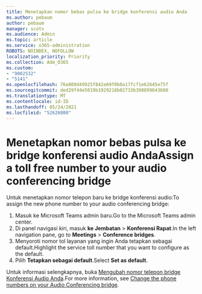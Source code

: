 ```yaml
---
title: Menetapkan nomor bebas pulsa ke bridge konferensi audio Anda
ms.author: pebaum
author: pebaum
manager: scotv
ms.audience: Admin
ms.topic: article
ms.service: o365-administration
ROBOTS: NOINDEX, NOFOLLOW
localization_priority: Priority
ms.collection: Adm_O365
ms.custom:
- "9002532"
- "5141"
ms.openlocfilehash: 76e809d49925f842e69f0b0a17fcf1e62645e75f
ms.sourcegitcommit: ded29f44e5019b1929218b02733b390899843680
ms.translationtype: MT
ms.contentlocale: id-ID
ms.lasthandoff: 05/24/2021
ms.locfileid: "52626080"
---
```

# <a name="assign-a-toll-free-number-to-your-audio-conferencing-bridge"></a><span data-ttu-id="461d1-102">Menetapkan nomor bebas pulsa ke bridge konferensi audio Anda</span><span class="sxs-lookup"><span data-stu-id="461d1-102">Assign a toll free number to your audio conferencing bridge</span></span>

<span data-ttu-id="461d1-103">Untuk menetapkan nomor telepon baru ke bridge konferensi audio:</span><span class="sxs-lookup"><span data-stu-id="461d1-103">To assign the new phone number to your audio conferencing bridge:</span></span>

1. <span data-ttu-id="461d1-104">Masuk ke Microsoft Teams admin baru.</span><span class="sxs-lookup"><span data-stu-id="461d1-104">Go to the Microsoft Teams admin center.</span></span>
1. <span data-ttu-id="461d1-105">Di panel navigasi kiri, masuk **ke Jembatan**  >  **Konferensi Rapat**.</span><span class="sxs-lookup"><span data-stu-id="461d1-105">In the left navigation pane, go to **Meetings** > **Conference bridges**.</span></span>
1. <span data-ttu-id="461d1-106">Menyoroti nomor tol layanan yang ingin Anda tetapkan sebagai default.</span><span class="sxs-lookup"><span data-stu-id="461d1-106">Highlight the service toll number that you want to configure as the default.</span></span>
1. <span data-ttu-id="461d1-107">Pilih **Tetapkan sebagai default**.</span><span class="sxs-lookup"><span data-stu-id="461d1-107">Select **Set as default**.</span></span>

<span data-ttu-id="461d1-108">Untuk informasi selengkapnya, buka [Mengubah nomor telepon bridge Konferensi Audio Anda](/MicrosoftTeams/change-the-phone-numbers-on-your-audio-conferencing-bridge).</span><span class="sxs-lookup"><span data-stu-id="461d1-108">For more information, see [Change the phone numbers on your Audio Conferencing bridge](/MicrosoftTeams/change-the-phone-numbers-on-your-audio-conferencing-bridge).</span></span>
